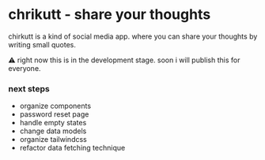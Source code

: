 # chrikutt - share your thoughts

chirkutt is a kind of social media app. where you can share your thoughts by writing small quotes.

:warning: right now this is in the development stage. soon i will publish this for everyone.

### next steps

- organize components
- password reset page
- handle empty states
- change data models
- organize tailwindcss
- refactor data fetching technique
